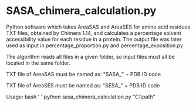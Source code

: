 # SASA_chimera_calculation.py
Python software which takes AreaSAS and AreaSES for amino acid residues TXT files, obtained by Chimera 1.14, and calculates a percentage solvent accessibility value for each residue in a protein. The output file was later used as input in percentage_proportion.py and percentage_exposition.py

The algorithm reads all files in a given folder, so input files must all be located in the same folder. 

TXT file of AreaSAS must be named as: "SASA_" + PDB ID code

TXT file of AreaSES must be named as: "SESA_" + PDB ID code

Usage:
bash
'
'
python sasa_chimera_calculation.py "C:\path\"


